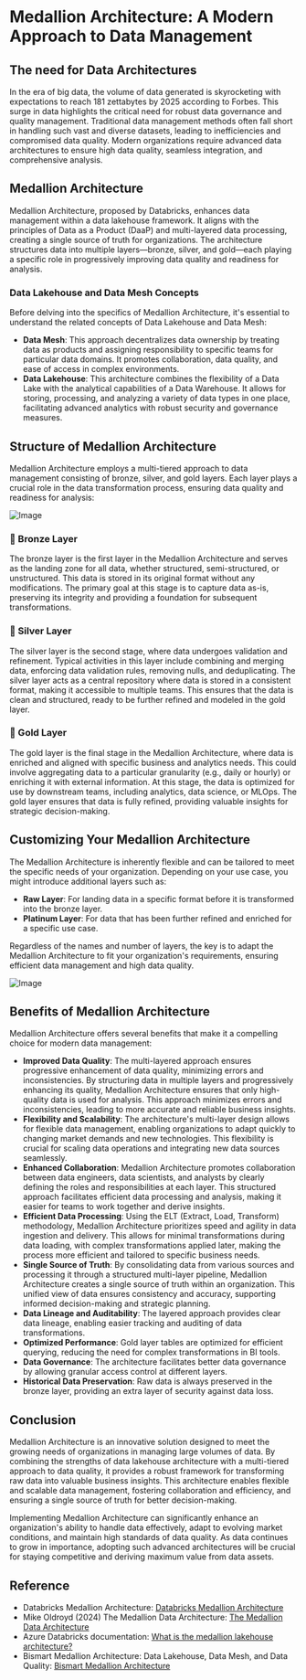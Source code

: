 # Medallion Architecture: A Modern Approach to Data Management

## The need for Data Architectures

In the era of big data, the volume of data generated is skyrocketing with expectations to reach 181 zettabytes by 2025 according to Forbes. This surge in data highlights the critical need for robust data governance and quality management. Traditional data management methods often fall short in handling such vast and diverse datasets, leading to inefficiencies and compromised data quality. Modern organizations require advanced data architectures to ensure high data quality, seamless integration, and comprehensive analysis.

## Medallion Architecture

Medallion Architecture, proposed by Databricks, enhances data management within a data lakehouse framework. It aligns with the principles of Data as a Product (DaaP) and multi-layered data processing, creating a single source of truth for organizations. The architecture structures data into multiple layers—bronze, silver, and gold—each playing a specific role in progressively improving data quality and readiness for analysis.

### Data Lakehouse and Data Mesh Concepts

Before delving into the specifics of Medallion Architecture, it's essential to understand the related concepts of Data Lakehouse and Data Mesh:

- **Data Mesh**: This approach decentralizes data ownership by treating data as products and assigning responsibility to specific teams for particular data domains. It promotes collaboration, data quality, and ease of access in complex environments.
- **Data Lakehouse**: This architecture combines the flexibility of a Data Lake with the analytical capabilities of a Data Warehouse. It allows for storing, processing, and analyzing a variety of data types in one place, facilitating advanced analytics with robust security and governance measures.

## Structure of Medallion Architecture

Medallion Architecture employs a multi-tiered approach to data management consisting of bronze, silver, and gold layers. Each layer plays a crucial role in the data transformation process, ensuring data quality and readiness for analysis:

![Image](https://github.com/Prbn/prbn.github.io/blob/main/_resource/Medallion%20Architecture_IMG1.png)

### 🥉 Bronze Layer

The bronze layer is the first layer in the Medallion Architecture and serves as the landing zone for all data, whether structured, semi-structured, or unstructured. This data is stored in its original format without any modifications. The primary goal at this stage is to capture data as-is, preserving its integrity and providing a foundation for subsequent transformations.

### 🥈 Silver Layer

The silver layer is the second stage, where data undergoes validation and refinement. Typical activities in this layer include combining and merging data, enforcing data validation rules, removing nulls, and deduplicating. The silver layer acts as a central repository where data is stored in a consistent format, making it accessible to multiple teams. This ensures that the data is clean and structured, ready to be further refined and modeled in the gold layer.

### 🥇 Gold Layer

The gold layer is the final stage in the Medallion Architecture, where data is enriched and aligned with specific business and analytics needs. This could involve aggregating data to a particular granularity (e.g., daily or hourly) or enriching it with external information. At this stage, the data is optimized for use by downstream teams, including analytics, data science, or MLOps. The gold layer ensures that data is fully refined, providing valuable insights for strategic decision-making.

## Customizing Your Medallion Architecture

The Medallion Architecture is inherently flexible and can be tailored to meet the specific needs of your organization. Depending on your use case, you might introduce additional layers such as:

- **Raw Layer**: For landing data in a specific format before it is transformed into the bronze layer.
- **Platinum Layer**: For data that has been further refined and enriched for a specific use case.

Regardless of the names and number of layers, the key is to adapt the Medallion Architecture to fit your organization's requirements, ensuring efficient data management and high data quality.


![Image](https://github.com/Prbn/prbn.github.io/blob/main/_resource/Medallion%20Architecture_IMG2.png)

## Benefits of Medallion Architecture

Medallion Architecture offers several benefits that make it a compelling choice for modern data management:

- **Improved Data Quality**: The multi-layered approach ensures progressive enhancement of data quality, minimizing errors and inconsistencies. By structuring data in multiple layers and progressively enhancing its quality, Medallion Architecture ensures that only high-quality data is used for analysis. This approach minimizes errors and inconsistencies, leading to more accurate and reliable business insights.
- **Flexibility and Scalability**: The architecture's multi-layer design allows for flexible data management, enabling organizations to adapt quickly to changing market demands and new technologies. This flexibility is crucial for scaling data operations and integrating new data sources seamlessly.
- **Enhanced Collaboration**: Medallion Architecture promotes collaboration between data engineers, data scientists, and analysts by clearly defining the roles and responsibilities at each layer. This structured approach facilitates efficient data processing and analysis, making it easier for teams to work together and derive insights.
- **Efficient Data Processing**: Using the ELT (Extract, Load, Transform) methodology, Medallion Architecture prioritizes speed and agility in data ingestion and delivery. This allows for minimal transformations during data loading, with complex transformations applied later, making the process more efficient and tailored to specific business needs.
- **Single Source of Truth**: By consolidating data from various sources and processing it through a structured multi-layer pipeline, Medallion Architecture creates a single source of truth within an organization. This unified view of data ensures consistency and accuracy, supporting informed decision-making and strategic planning.
- **Data Lineage and Auditability**: The layered approach provides clear data lineage, enabling easier tracking and auditing of data transformations.
- **Optimized Performance**: Gold layer tables are optimized for efficient querying, reducing the need for complex transformations in BI tools.
- **Data Governance**: The architecture facilitates better data governance by allowing granular access control at different layers.
- **Historical Data Preservation**: Raw data is always preserved in the bronze layer, providing an extra layer of security against data loss.

## Conclusion

Medallion Architecture is an innovative solution designed to meet the growing needs of organizations in managing large volumes of data. By combining the strengths of data lakehouse architecture with a multi-tiered approach to data quality, it provides a robust framework for transforming raw data into valuable business insights. This architecture enables flexible and scalable data management, fostering collaboration and efficiency, and ensuring a single source of truth for better decision-making.

Implementing Medallion Architecture can significantly enhance an organization's ability to handle data effectively, adapt to evolving market conditions, and maintain high standards of data quality. As data continues to grow in importance, adopting such advanced architectures will be crucial for staying competitive and deriving maximum value from data assets.

## Reference

- Databricks Medallion Architecture: [Databricks Medallion Architecture](https://www.databricks.com/glossary/medallion-architecture)
- Mike Oldroyd (2024) The Medallion Data Architecture: [The Medallion Data Architecture](https://interworks.com/blog/2024/03/26/the-medallion-data-architecture/)
- Azure Databricks documentation: [What is the medallion lakehouse architecture?](https://learn.microsoft.com/en-us/azure/databricks/lakehouse/medallion)
- Bismart Medallion Architecture: Data Lakehouse, Data Mesh, and Data Quality: [Bismart Medallion Architecture](https://blog.bismart.com/en/medallion-architecture)

